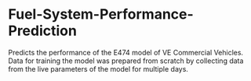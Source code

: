 # Fuel-System-Performance-Prediction
Predicts the performance of the E474 model of VE Commercial Vehicles. Data for training the model was prepared from scratch by collecting data from the live parameters of the model for multiple days.
